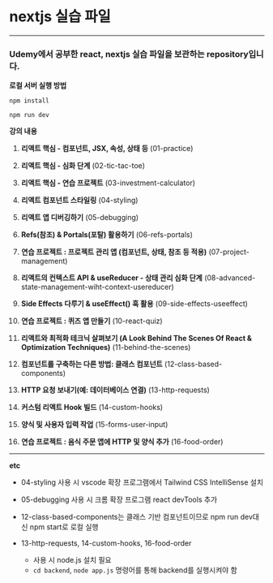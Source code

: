 # nextjs 실습 파일

---

### Udemy에서 공부한 react, nextjs 실습 파일을 보관하는 repository입니다.

**로컬 서버 실행 방법**

`npm install`

`npm run dev`

**강의 내용**

1. **리액트 핵심 - 컴포넌트, JSX, 속성, 상태 등** (01-practice)

2. **리액트 핵심 - 심화 단계** (02-tic-tac-toe)

3. **리액트 핵심 - 연습 프로젝트** (03-investment-calculator)

4. **리액트 컴포넌트 스타일링** (04-styling)

5. **리액트 앱 디버깅하기** (05-debugging)

6. **Refs(참조) & Portals(포탈) 활용하기** (06-refs-portals)

7. **연습 프로젝트 : 프로젝트 관리 앱 (컴포넌트, 상태, 참조 등 적용)** (07-project-management)

8. **리액트의 컨텍스트 API & useReducer - 상태 관리 심화 단계** (08-advanced-state-management-wiht-context-usereducer)

9. **Side Effects 다루기 & useEffect() 훅 활용** (09-side-effects-useeffect)

10. **연습 프로젝트 : 퀴즈 앱 만들기** (10-react-quiz)

11. **리액트와 최적화 테크닉 살펴보기 (A Look Behind The Scenes Of React & Optimization Techniques)** (11-behind-the-scenes)

12. **컴포넌트를 구축하는 다른 방법: 클래스 컴포넌트** (12-class-based-components)

13. **HTTP 요청 보내기(예: 데이터베이스 연결)** (13-http-requests)

14. **커스텀 리액트 Hook 빌드** (14-custom-hooks)

15. **양식 및 사용자 입력 작업** (15-forms-user-input)

16. **연습 프로젝트 : 음식 주문 앱에 HTTP 및 양식 추가** (16-food-order)

---

**etc**

- 04-styling 사용 시 vscode 확장 프로그램에서 Tailwind CSS IntelliSense 설치

- 05-debugging 사용 시 크롬 확장 프로그램 react devTools 추가

- 12-class-based-components는 클래스 기반 컴포넌트이므로 npm run dev대신 npm start로 로컬 실행

- 13-http-requests, 14-custom-hooks, 16-food-order
  - 사용 시 node.js 설치 필요
  - `cd backend`, `node app.js` 명령어를 통해 backend를 실행시켜야 함
